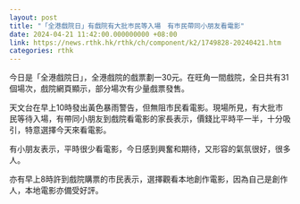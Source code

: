 ```yaml
---
layout: post
title: "「全港戲院日」有戲院有大批巿民等入場　有巿民帶同小朋友看電影"
date: 2024-04-21 11:42:00.000000000 +08:00
link: https://news.rthk.hk/rthk/ch/component/k2/1749828-20240421.htm
categories: rthk
---
```


今日是「全港戲院日」，全港戲院的戲票劃一30元。在旺角一間戲院，全日共有31個場次，戲院網頁顯示，部分場次有少量戲票發售。

天文台在早上10時發出黃色暴雨警告，但無阻市民看電影。現場所見，有大批市民等待入場，有帶同小朋友到戲院看電影的家長表示，價錢比平時平一半，十分吸引，特意選擇今天來看電影。

有小朋友表示，平時很少看電影，今日感到興奮和期待，又形容的氣氛很好，很多人。

亦有早上8時許到戲院購票的市民表示，選擇觀看本地創作電影，因為自己是創作人，本地電影亦備受好評。
